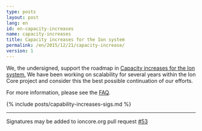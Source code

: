 ```yaml
---
type: posts
layout: post
lang: en
id: en-capacity-increases
name: capacity-increases
title: Capacity increases for the Ion system
permalink: /en/2015/12/21/capacity-increase/
version: 1
---
```

We, the undersigned, support the roadmap in [Capacity increases for the Ion system.][1]  We have been working on scalability for several years within the Ion Core project and consider this the best possible continuation of our efforts.

For more information, please see the [FAQ](/en/2015/12/23/capacity-increases-faq).

{% include posts/capability-increases-sigs.md %}

---

Signatures may be added to ioncore.org pull request [#53](https://github.com/ion-core/website/issues/53)

[1]: https://lists.linuxfoundation.org/pipermail/ion-dev/2015-December/011865.html

